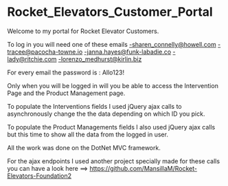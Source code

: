 # Rocket_Elevators_Customer_Portal

Welcome to my portal for Rocket Elevator Customers.

To log in you will need one of these emails
  -sharen_connelly@howell.com
  -tracee@pacocha-towne.io
  -janna.hayes@funk-labadie.co
  -lady@ritchie.com
  -lorenzo_medhurst@kirlin.biz
  
 For every email the password is : Allo123!
 
 Only when you will be logged in will you be able to access the Intervention Page and the Product Management page.
 
 To populate the Interventions fields I used jQuery ajax calls to asynchronously change the the data depending on which ID you pick.
 
 To populate the Product Managements fields I also used jQuery ajax calls but this time to show all the data from the logged in user.
 
 All the work was done on the DotNet MVC framework.
 
 For the ajax endpoints I used another project specially made for these calls you can have a look here ==> https://github.com/MansillaM/Rocket-Elevators-Foundation2
